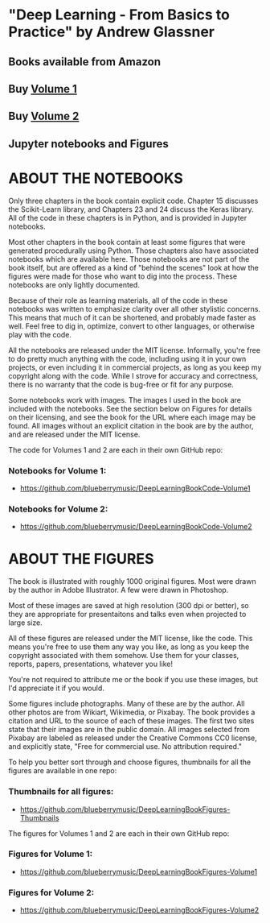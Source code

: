 # "Deep Learning - From Basics to Practice" by Andrew Glassner

## Books available from Amazon
## Buy [Volume 1](http://amzn.to/2F4nz7k)
## Buy [Volume 2](http://amzn.to/2EQtPR2)

## Jupyter notebooks and Figures


# ABOUT THE NOTEBOOKS 

  Only three chapters in the book contain explicit code. Chapter 15 discusses
  the Scikit-Learn library, and Chapters 23 and 24 discuss the Keras library. All of
  the code in these chapters is in Python, and is provided in Jupyter notebooks.
  
  Most other chapters in the book contain at least some figures that were generated
  procedurally using Python. Those chapters also have associated notebooks which are
  available here. Those notebooks are not part of the book itself, but are offered 
  as a kind of "behind the scenes" look at how the figures were made for those who
  want to dig into the process. These notebooks are only lightly documented.
  
  Because of their role as learning materials, all of the code in these notebooks
  was written to emphasize clarity over all other stylistic concerns. This means
  that much of it can be shortened, and probably made faster as well. Feel free
  to dig in, optimize, convert to other languages, or otherwise play with the code.  
  
  All the notebooks are released under the MIT license. Informally, you're free to 
  do pretty much anything with the code, including using it in your own projects,
  or even including it in commercial projects, as long as you keep my copyright
  along with the code. While I strove for accuracy and correctness, there is no 
  warranty that the code is bug-free or fit for any purpose.
  
  Some notebooks work with images. The images I used in the book are included
  with the notebooks. See the section below on Figures for details on their
  licensing, and see the book for the URL where each image may be found. All images
  without an explicit citation in the book are by the author, and are released
  under the MIT license.
  
  The code for Volumes 1 and 2 are each in their own GitHub repo: 
  
### Notebooks for Volume 1:
  * https://github.com/blueberrymusic/DeepLearningBookCode-Volume1
  
### Notebooks for Volume 2:
  * https://github.com/blueberrymusic/DeepLearningBookCode-Volume2
     
# ABOUT THE FIGURES 

  The book is illustrated with roughly 1000 original figures. Most were drawn
  by the author in Adobe Illustrator. A few were drawn in Photoshop.
  
  Most of these images are saved at high resolution (300 dpi or better), so
  they are appropriate for presentaitons and talks even when projected
  to large size.
  
  All of these figures are released under the MIT license, like the code. This
  means you're free to use them any way you like, as long as you keep the 
  copyright associated with them somehow. Use them for your classes,
  reports, papers, presentations, whatever you like!
  
  You're not required to attribute me or the book if you use these images, 
  but I'd appreciate it if you would. 
  
  Some figures include photographs. Many of these are by the author. All other
  photos are from Wikiart, Wikimedia, or Pixabay. The book provides a citation
  and URL to the source of each of these images. The first two sites state that
  their images are in the public domain. All images selected from Pixabay are 
  labeled as released under the Creative Commons CC0 license, and explicitly
  state, "Free for commercial use. No attribution required."
  
  To help you better sort through and choose figures, thumbnails for all 
  the figures are available in one repo:
  
### Thumbnails for all figures:
  * https://github.com/blueberrymusic/DeepLearningBookFigures-Thumbnails
  
  The figures for Volumes 1 and 2 are each in their own GitHub repo:
  
### Figures for Volume 1:
  * https://github.com/blueberrymusic/DeepLearningBookFigures-Volume1
  
### Figures for Volume 2:
  * https://github.com/blueberrymusic/DeepLearningBookFigures-Volume2

